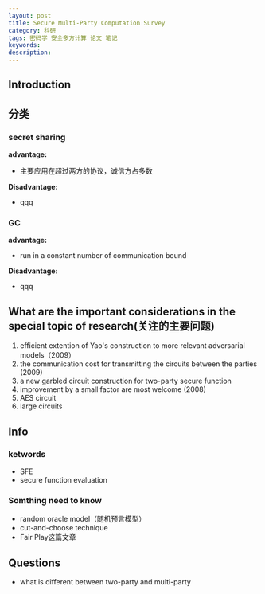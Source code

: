 ```yaml
---
layout: post
title: Secure Multi-Party Computation Survey
category: 科研
tags: 密码学 安全多方计算 论文 笔记
keywords: 
description:
---
```


## Introduction

## 分类

### secret sharing

**advantage:**  

+ 主要应用在超过两方的协议，诚信方占多数

**Disadvantage:**

+ qqq

### GC

**advantage:**  

+ run in a constant number of communication bound

**Disadvantage:**

+ qqq

## What are the important considerations in the special topic of research(关注的主要问题)

1. efficient extention of Yao's construction to more relevant adversarial models（2009）
2. the communication cost for transmitting the circuits between the parties (2009)
3. a new garbled circuit construction for two-party secure function
4. improvement by a small factor are most welcome (2008)
5. AES circuit
6. large circuits

## Info

### ketwords

+ SFE
+ secure function evaluation

### Somthing need to know

+ random oracle model（随机预言模型）
+ cut-and-choose technique
+ Fair Play这篇文章

## Questions

+ what is different between two-party and multi-party